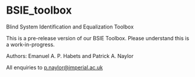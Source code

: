 # BSIE_toolbox
Blind System Identification and Equalization Toolbox

This is a pre-release version of our BSIE Toolbox. Please understand this is a work-in-progress.

Authors: Emanuel A. P. Habets and Patrick A. Naylor

All enquiries to p.naylor@imperial.ac.uk
